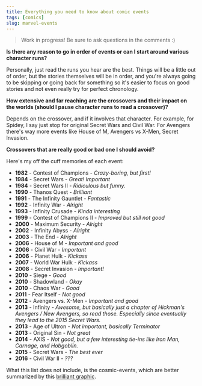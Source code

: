 ```yaml
---
title: Everything you need to know about comic events
tags: [comics]
slug: marvel-events
---
```


<blockquote>
Work in progress! Be sure to ask questions in the comments :)
</blockquote>


**Is there any reason to go in order of events or can I start around various character runs?**

Personally, just read the runs you hear are the best. Things will be a little out of order, but the stories themselves will be in order, and you're always going to be skipping or going back for something so it's easier to focus on good stories and not even really try for perfect chronology.

**How extensive and far reaching are the crossovers and their impact on the worlds (should I pause character runs to read a crossover)?**

Depends on the crossover, and if it involves that character. For example, for Spidey, I say just stop for original Secret Wars and Civil War. For Avengers there's way more events like House of M, Avengers vs X-Men, Secret Invasion.

**Crossovers that are really good or bad one I should avoid?**

Here's my off the cuff memories of each event:

* **1982** - Contest of Champions - *Crazy-boring, but first!*
* **1984** - Secret Wars - *Great! Important*
* **1984** - Secret Wars II - *Ridiculous but funny.*
* **1990** - Thanos Quest - *Brilliant*
* **1991** - The Infinity Gauntlet - *Fantastic*
* **1992** - Infinity War - *Alright*
* **1993** - Infinity Crusade - *Kinda interesting*
* **1999** - Contest of Champions II - *Improved but still not good*
* **2000** - Maximum Security - *Alright*
* **2002** - Infinity Abyss - *Alright*
* **2003** - The End - *Alright*
* **2006** - House of M - *Important and good*
* **2006** - Civil War - *Important*
* **2006** - Planet Hulk - *Kickass*
* **2007** - World War Hulk - *Kickass*
* **2008** - Secret Invasion - *Important!*
* **2010** - Siege - *Good*
* **2010** - Shadowland - *Okay*
* **2010** - Chaos War - *Good*
* **2011** - Fear Itself - *Not good*
* **2012** - Avengers vs. X-Men - *Important and good*
* **2013** - Infinity - *Awesome, but basically just a chapter of Hickman's Avengers / New Avengers, so read those. Especially since eventually they lead to the 2015 Secret Wars.*
* **2013** - Age of Ultron - *Not important, basically Terminator*
* **2013** - Original Sin - *Not great*
* **2014** - AXIS - *Not good, but a few interesting tie-ins like Iron Man, Carnage, and Hobgoblin.*
* **2015** - Secret Wars - *The best ever*
* **2016** - Civil War II - *???*

What this list does not include, is the cosmic-events, which are better summarized by this [brilliant graphic](http://i.imgur.com/N7OXfyI.jpg).
